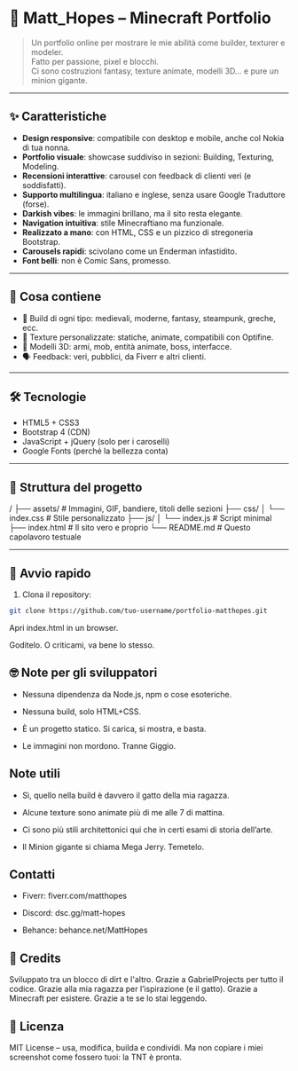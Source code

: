 # 🧱 Matt_Hopes – Minecraft Portfolio

> Un portfolio online per mostrare le mie abilità come builder, texturer e modeler.  
> Fatto per passione, pixel e blocchi.  
> Ci sono costruzioni fantasy, texture animate, modelli 3D... e pure un minion gigante.

---

## ✨ Caratteristiche

- **Design responsive**: compatibile con desktop e mobile, anche col Nokia di tua nonna.
- **Portfolio visuale**: showcase suddiviso in sezioni: Building, Texturing, Modeling.
- **Recensioni interattive**: carousel con feedback di clienti veri (e soddisfatti).
- **Supporto multilingua**: italiano e inglese, senza usare Google Traduttore (forse).
- **Darkish vibes**: le immagini brillano, ma il sito resta elegante.
- **Navigation intuitiva**: stile Minecraftiano ma funzionale. 
- **Realizzato a mano**: con HTML, CSS e un pizzico di stregoneria Bootstrap.
- **Carousels rapidi**: scivolano come un Enderman infastidito.
- **Font belli**: non è Comic Sans, promesso.

---

## 🧱 Cosa contiene

- 🏰 Build di ogni tipo: medievali, moderne, fantasy, steampunk, greche, ecc.
- 🎨 Texture personalizzate: statiche, animate, compatibili con Optifine.
- 🧊 Modelli 3D: armi, mob, entità animate, boss, interfacce.
- 🗣️ Feedback: veri, pubblici, da Fiverr e altri clienti.

---

## 🛠 Tecnologie

- HTML5 + CSS3
- Bootstrap 4 (CDN)
- JavaScript + jQuery (solo per i caroselli)
- Google Fonts (perché la bellezza conta)

---

## 📁 Struttura del progetto
/
├── assets/ # Immagini, GIF, bandiere, titoli delle sezioni
├── css/
│ └── index.css # Stile personalizzato
├── js/
│ └── index.js # Script minimal
├── index.html # Il sito vero e proprio
└── README.md # Questo capolavoro testuale


---

## 🚀 Avvio rapido

1. Clona il repository:
```bash
git clone https://github.com/tuo-username/portfolio-matthopes.git
```
Apri index.html in un browser.

Goditelo. O criticami, va bene lo stesso.

## 🤓 Note per gli sviluppatori
- Nessuna dipendenza da Node.js, npm o cose esoteriche.

- Nessuna build, solo HTML+CSS.

- È un progetto statico. Si carica, si mostra, e basta.

- Le immagini non mordono. Tranne Giggio.

## Note utili
- Sì, quello nella build è davvero il gatto della mia ragazza.

- Alcune texture sono animate più di me alle 7 di mattina.

- Ci sono più stili architettonici qui che in certi esami di storia dell’arte.

- Il Minion gigante si chiama Mega Jerry. Temetelo.

##  Contatti
- Fiverr: fiverr.com/matthopes

- Discord: dsc.gg/matt-hopes

- Behance: behance.net/MattHopes

## 📣 Credits
Sviluppato tra un blocco di dirt e l'altro.
Grazie a GabrielProjects per tutto il codice.
Grazie alla mia ragazza per l’ispirazione (e il gatto).
Grazie a Minecraft per esistere.
Grazie a te se lo stai leggendo.

## 📜 Licenza
MIT License – usa, modifica, builda e condividi.
Ma non copiare i miei screenshot come fossero tuoi: la TNT è pronta.
